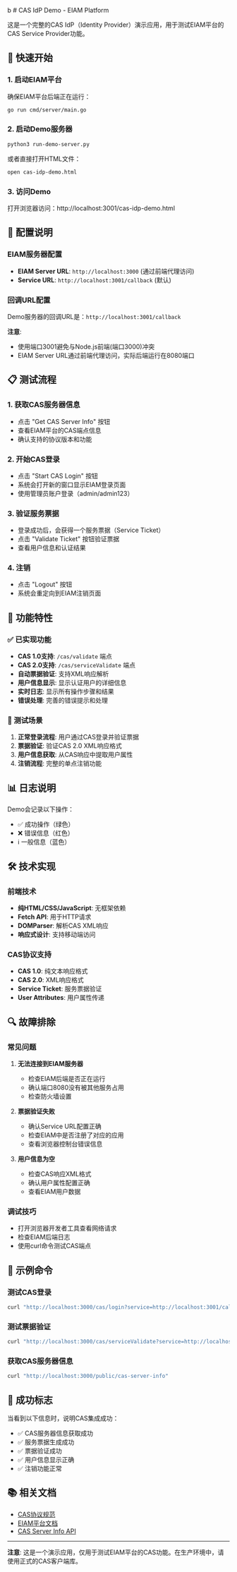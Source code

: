   b # CAS IdP Demo - EIAM Platform

这是一个完整的CAS IdP（Identity Provider）演示应用，用于测试EIAM平台的CAS Service Provider功能。

## 🚀 快速开始

### 1. 启动EIAM平台
确保EIAM平台后端正在运行：
```bash
go run cmd/server/main.go
```

### 2. 启动Demo服务器
```bash
python3 run-demo-server.py
```

或者直接打开HTML文件：
```bash
open cas-idp-demo.html
```

### 3. 访问Demo
打开浏览器访问：http://localhost:3001/cas-idp-demo.html

## 🔧 配置说明

### EIAM服务器配置
- **EIAM Server URL**: `http://localhost:3000` (通过前端代理访问)
- **Service URL**: `http://localhost:3001/callback` (默认)

### 回调URL配置
Demo服务器的回调URL是：`http://localhost:3001/callback`

**注意**: 
- 使用端口3001避免与Node.js前端(端口3000)冲突
- EIAM Server URL通过前端代理访问，实际后端运行在8080端口

## 📋 测试流程

### 1. 获取CAS服务器信息
- 点击 "Get CAS Server Info" 按钮
- 查看EIAM平台的CAS端点信息
- 确认支持的协议版本和功能

### 2. 开始CAS登录
- 点击 "Start CAS Login" 按钮
- 系统会打开新的窗口显示EIAM登录页面
- 使用管理员账户登录（admin/admin123）

### 3. 验证服务票据
- 登录成功后，会获得一个服务票据（Service Ticket）
- 点击 "Validate Ticket" 按钮验证票据
- 查看用户信息和认证结果

### 4. 注销
- 点击 "Logout" 按钮
- 系统会重定向到EIAM注销页面

## 🎯 功能特性

### ✅ 已实现功能
- **CAS 1.0支持**: `/cas/validate` 端点
- **CAS 2.0支持**: `/cas/serviceValidate` 端点
- **自动票据验证**: 支持XML响应解析
- **用户信息显示**: 显示认证用户的详细信息
- **实时日志**: 显示所有操作步骤和结果
- **错误处理**: 完善的错误提示和处理

### 🔄 测试场景
1. **正常登录流程**: 用户通过CAS登录并验证票据
2. **票据验证**: 验证CAS 2.0 XML响应格式
3. **用户信息获取**: 从CAS响应中提取用户属性
4. **注销流程**: 完整的单点注销功能

## 📊 日志说明

Demo会记录以下操作：
- ✅ 成功操作（绿色）
- ❌ 错误信息（红色）
- ℹ️ 一般信息（蓝色）

## 🛠️ 技术实现

### 前端技术
- **纯HTML/CSS/JavaScript**: 无框架依赖
- **Fetch API**: 用于HTTP请求
- **DOMParser**: 解析CAS XML响应
- **响应式设计**: 支持移动端访问

### CAS协议支持
- **CAS 1.0**: 纯文本响应格式
- **CAS 2.0**: XML响应格式
- **Service Ticket**: 服务票据验证
- **User Attributes**: 用户属性传递

## 🔍 故障排除

### 常见问题

1. **无法连接到EIAM服务器**
   - 检查EIAM后端是否正在运行
   - 确认端口8080没有被其他服务占用
   - 检查防火墙设置

2. **票据验证失败**
   - 确认Service URL配置正确
   - 检查EIAM中是否注册了对应的应用
   - 查看浏览器控制台错误信息

3. **用户信息为空**
   - 检查CAS响应XML格式
   - 确认用户属性配置正确
   - 查看EIAM用户数据

### 调试技巧
- 打开浏览器开发者工具查看网络请求
- 检查EIAM后端日志
- 使用curl命令测试CAS端点

## 📝 示例命令

### 测试CAS登录
```bash
curl "http://localhost:3000/cas/login?service=http://localhost:3001/callback"
```

### 测试票据验证
```bash
curl "http://localhost:3000/cas/serviceValidate?service=http://localhost:3001/callback&ticket=ST-xxx"
```

### 获取CAS服务器信息
```bash
curl "http://localhost:3000/public/cas-server-info"
```

## 🎉 成功标志

当看到以下信息时，说明CAS集成成功：
- ✅ CAS服务器信息获取成功
- ✅ 服务票据生成成功
- ✅ 票据验证成功
- ✅ 用户信息显示正确
- ✅ 注销功能正常

## 📚 相关文档

- [CAS协议规范](https://apereo.github.io/cas/6.6.x/protocol/CAS-Protocol.html)
- [EIAM平台文档](./README.md)
- [CAS Server Info API](./README.md#cas服务端地址获取方式)

---

**注意**: 这是一个演示应用，仅用于测试EIAM平台的CAS功能。在生产环境中，请使用正式的CAS客户端库。
